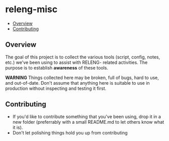 # releng-misc

<!-- vim-markdown-toc GFM -->

* [Overview](#overview)
* [Contributing](#contributing)

<!-- vim-markdown-toc -->

## Overview

The goal of this project is to collect the various tools (script, config, notes, etc.) we've been using to assist with RELENG-      related activities.  The purpose is to establish **awareness** of these tools.

**WARNING** Things collected here may be broken, full of bugs, hard to use, and out-of-date.   Don't assume that anything here is   suitable to use in production without inspecting and testing it first.


## Contributing

* If you'd like to contribute something that you've been using, drop it in a new folder (preferrably with a small README.md to let  others know what it is).
* Don't let polishing things hold you up from contributing

